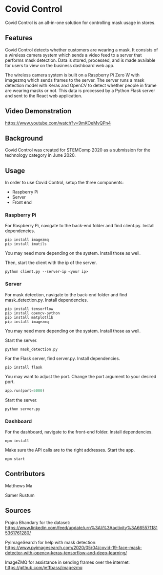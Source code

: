 # Covid Control

Covid Control is an all-in-one solution for controlling mask usage in stores.

## Features

Covid Control detects whether customers are wearing a mask. It consists of a wireless camera system which sends a video feed to a server that performs mask detection. Data is stored, processed, and is made available for users to view on the business dashboard web app.

The wireless camera system is built on a Raspberry Pi Zero W with imagezmq which sends frames to the server. The server runs a mask detection model with Keras and OpenCV to detect whether people in frame are wearing masks or not. This data is processed by a Python Flask server and sent to the React web application.

## Video Demonstration
<https://www.youtube.com/watch?v=9mKOeMvQPn4>

## Background

Covid Control was created for STEMComp 2020 as a submission for the technology category in June 2020.

## Usage

In order to use Covid Control, setup the three components:
- Raspberry Pi
- Server
- Front end

### Raspberry Pi
For Raspberry Pi, navigate to the back-end folder and find client.py. Install dependencies.

```
pip install imagezmq
pip install imutils
```

You may need more depending on the system. Install those as well.

Then, start the client with the ip of the server.

```
python client.py --server-ip <your ip>
```

### Server
For mask detection, navigate to the back-end folder and find mask_detection.py. Install dependencies.
```
pip install tensorflow
pip install opencv-python
pip install matplotlib
pip install imagezmq
```
You may need more depending on the system. Install those as well.

Start the server.

```
python mask_detection.py
```

For the Flask server, find server.py. Install dependencies.

```
pip install flask
```

You may want to adjust the port. Change the port argument to your desired port.

```python
app.run(port=5000)
```

Start the server.
```
python server.py
```

### Dashboard
For the dashboard, navigate to the front-end folder. Install dependencies.
```
npm install
```

Make sure the API calls are to the right addresses. Start the app.
```
npm start
```

## Contributors
Matthews Ma

Samer Rustum

## Sources
Prajna Bhandary for the dataset: <https://www.linkedin.com/feed/update/urn%3Ali%3Aactivity%3A6655711815361761280/>

PyImageSearch for help with mask detection: <https://www.pyimagesearch.com/2020/05/04/covid-19-face-mask-detector-with-opencv-keras-tensorflow-and-deep-learning/>

ImageZMQ for assistance in sending frames over the internet: <https://github.com/jeffbass/imagezmq>
